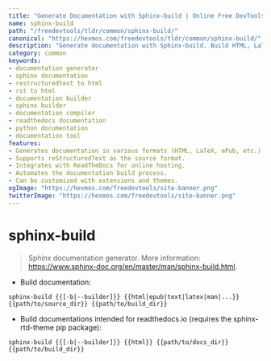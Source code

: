 ```yaml
---
title: "Generate Documentation with Sphinx-build | Online Free DevTools by Hexmos"
name: sphinx-build
path: "/freedevtools/tldr/common/sphinx-build/"
canonical: "https://hexmos.com/freedevtools/tldr/common/sphinx-build/"
description: "Generate documentation with Sphinx-build. Build HTML, LaTeX, and more from reStructuredText sources. Free online tool, no registration required."
category: common
keywords:
- documentation generator
- sphinx documentation
- restructuredtext to html
- rst to html
- documentation builder
- sphinx builder
- documentation compiler
- readthedocs documentation
- python documentation
- documentation tool
features:
- Generates documentation in various formats (HTML, LaTeX, ePub, etc.).
- Supports reStructuredText as the source format.
- Integrates with ReadTheDocs for online hosting.
- Automates the documentation build process.
- Can be customized with extensions and themes.
ogImage: "https://hexmos.com/freedevtools/site-banner.png"
twitterImage: "https://hexmos.com/freedevtools/site-banner.png"
---
```


# sphinx-build

> Sphinx documentation generator.
> More information: <https://www.sphinx-doc.org/en/master/man/sphinx-build.html>.

- Build documentation:

`sphinx-build {{[-b|--builder]}} {{html|epub|text|latex|man|...}} {{path/to/source_dir}} {{path/to/build_dir}}`

- Build documentations intended for readthedocs.io (requires the sphinx-rtd-theme pip package):

`sphinx-build {{[-b|--builder]}} {{html}} {{path/to/docs_dir}} {{path/to/build_dir}}`
